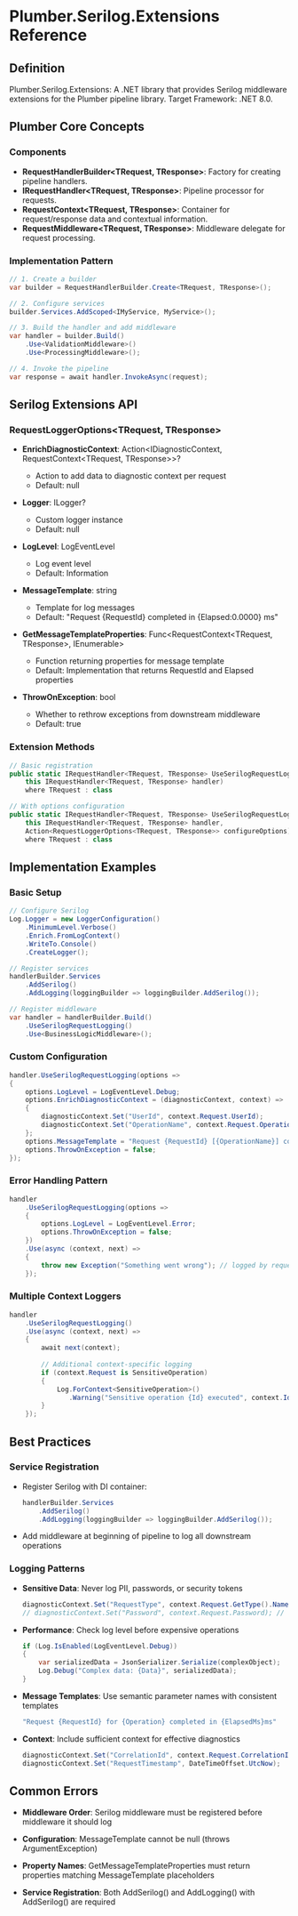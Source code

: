 # Plumber.Serilog.Extensions Reference

## Definition

Plumber.Serilog.Extensions: A .NET library that provides Serilog middleware extensions for the Plumber pipeline library. Target Framework: .NET 8.0.

## Plumber Core Concepts

### Components

- **RequestHandlerBuilder<TRequest, TResponse>**: Factory for creating pipeline handlers.
- **IRequestHandler<TRequest, TResponse>**: Pipeline processor for requests.
- **RequestContext<TRequest, TResponse>**: Container for request/response data and contextual information.
- **RequestMiddleware<TRequest, TResponse>**: Middleware delegate for request processing.

### Implementation Pattern

```csharp
// 1. Create a builder
var builder = RequestHandlerBuilder.Create<TRequest, TResponse>();

// 2. Configure services
builder.Services.AddScoped<IMyService, MyService>();

// 3. Build the handler and add middleware
var handler = builder.Build()
    .Use<ValidationMiddleware>()
    .Use<ProcessingMiddleware>();

// 4. Invoke the pipeline
var response = await handler.InvokeAsync(request);
```

## Serilog Extensions API

### RequestLoggerOptions<TRequest, TResponse>

- **EnrichDiagnosticContext**: Action<IDiagnosticContext, RequestContext<TRequest, TResponse>>?
  - Action to add data to diagnostic context per request
  - Default: null

- **Logger**: ILogger?
  - Custom logger instance
  - Default: null

- **LogLevel**: LogEventLevel
  - Log event level
  - Default: Information

- **MessageTemplate**: string
  - Template for log messages
  - Default: "Request {RequestId} completed in {Elapsed:0.0000} ms"

- **GetMessageTemplateProperties**: Func<RequestContext<TRequest, TResponse>, IEnumerable<LogEventProperty>>
  - Function returning properties for message template
  - Default: Implementation that returns RequestId and Elapsed properties

- **ThrowOnException**: bool
  - Whether to rethrow exceptions from downstream middleware
  - Default: true

### Extension Methods

```csharp
// Basic registration
public static IRequestHandler<TRequest, TResponse> UseSerilogRequestLogging<TRequest, TResponse>(
    this IRequestHandler<TRequest, TResponse> handler)
    where TRequest : class

// With options configuration
public static IRequestHandler<TRequest, TResponse> UseSerilogRequestLogging<TRequest, TResponse>(
    this IRequestHandler<TRequest, TResponse> handler,
    Action<RequestLoggerOptions<TRequest, TResponse>> configureOptions)
    where TRequest : class
```

## Implementation Examples

### Basic Setup

```csharp
// Configure Serilog
Log.Logger = new LoggerConfiguration()
    .MinimumLevel.Verbose()
    .Enrich.FromLogContext()
    .WriteTo.Console()
    .CreateLogger();

// Register services
handlerBuilder.Services
    .AddSerilog()
    .AddLogging(loggingBuilder => loggingBuilder.AddSerilog());

// Register middleware
var handler = handlerBuilder.Build()
    .UseSerilogRequestLogging()
    .Use<BusinessLogicMiddleware>();
```

### Custom Configuration

```csharp
handler.UseSerilogRequestLogging(options =>
{
    options.LogLevel = LogEventLevel.Debug;
    options.EnrichDiagnosticContext = (diagnosticContext, context) =>
    {
        diagnosticContext.Set("UserId", context.Request.UserId);
        diagnosticContext.Set("OperationName", context.Request.Operation);
    };
    options.MessageTemplate = "Request {RequestId} [{OperationName}] completed in {Elapsed:0.0000} ms";
    options.ThrowOnException = false;
});
```

### Error Handling Pattern

```csharp
handler
    .UseSerilogRequestLogging(options =>
    {
        options.LogLevel = LogEventLevel.Error;
        options.ThrowOnException = false;
    })
    .Use(async (context, next) =>
    {
        throw new Exception("Something went wrong"); // logged by request logging middleware
    });
```

### Multiple Context Loggers

```csharp
handler
    .UseSerilogRequestLogging()
    .Use(async (context, next) =>
    {
        await next(context);
        
        // Additional context-specific logging
        if (context.Request is SensitiveOperation)
        {
            Log.ForContext<SensitiveOperation>()
               .Warning("Sensitive operation {Id} executed", context.Id);
        }
    });
```

## Best Practices

### Service Registration

- Register Serilog with DI container:
  ```csharp
  handlerBuilder.Services
      .AddSerilog()
      .AddLogging(loggingBuilder => loggingBuilder.AddSerilog());
  ```

- Add middleware at beginning of pipeline to log all downstream operations

### Logging Patterns

- **Sensitive Data**: Never log PII, passwords, or security tokens
  ```csharp
  diagnosticContext.Set("RequestType", context.Request.GetType().Name); // Safe
  // diagnosticContext.Set("Password", context.Request.Password); // Unsafe!
  ```

- **Performance**: Check log level before expensive operations
  ```csharp
  if (Log.IsEnabled(LogEventLevel.Debug))
  {
      var serializedData = JsonSerializer.Serialize(complexObject);
      Log.Debug("Complex data: {Data}", serializedData);
  }
  ```

- **Message Templates**: Use semantic parameter names with consistent templates
  ```csharp
  "Request {RequestId} for {Operation} completed in {ElapsedMs}ms"
  ```

- **Context**: Include sufficient context for effective diagnostics
  ```csharp
  diagnosticContext.Set("CorrelationId", context.Request.CorrelationId);
  diagnosticContext.Set("RequestTimestamp", DateTimeOffset.UtcNow);
  ```

## Common Errors

- **Middleware Order**: Serilog middleware must be registered before middleware it should log

- **Configuration**: MessageTemplate cannot be null (throws ArgumentException)

- **Property Names**: GetMessageTemplateProperties must return properties matching MessageTemplate placeholders

- **Service Registration**: Both AddSerilog() and AddLogging() with AddSerilog() are required
